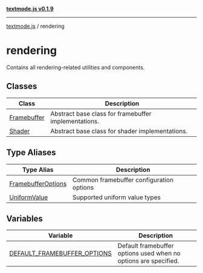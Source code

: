 [**textmode.js v0.1.9**](../../../README.md)

***

[textmode.js](../../../README.md) / rendering

# rendering

Contains all rendering-related utilities and components.

## Classes

| Class | Description |
| ------ | ------ |
| [Framebuffer](classes/Framebuffer.md) | Abstract base class for framebuffer implementations. |
| [Shader](classes/Shader.md) | Abstract base class for shader implementations. |

## Type Aliases

| Type Alias | Description |
| ------ | ------ |
| [FramebufferOptions](type-aliases/FramebufferOptions.md) | Common framebuffer configuration options |
| [UniformValue](type-aliases/UniformValue.md) | Supported uniform value types |

## Variables

| Variable | Description |
| ------ | ------ |
| [DEFAULT\_FRAMEBUFFER\_OPTIONS](variables/DEFAULT_FRAMEBUFFER_OPTIONS.md) | Default framebuffer options used when no options are specified. |
